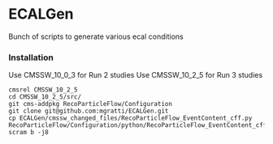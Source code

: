 # ECALGen
Bunch of scripts to generate various ecal conditions

### Installation

Use CMSSW_10_0_3 for Run 2 studies
Use CMSSW_10_2_5 for Run 3 studies
```
cmsrel CMSSW_10_2_5
cd CMSSW_10_2_5/src/
git cms-addpkg RecoParticleFlow/Configuration
git clone git@github.com:mgratti/ECALGen.git
cp ECALGen/cmssw_changed_files/RecoParticleFlow_EventContent_cff.py RecoParticleFlow/Configuration/python/RecoParticleFlow_EventContent_cff.py
scram b -j8
```

